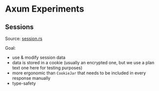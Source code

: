 # Axum Experiments


## Sessions

Source: [session.rs](src/experiments/session.rs)

Goal:

- use & modify session data
- data is stored in a cookie (usually an encrypted one, but we use a plan text one here for testing purposes)
- more ergonomic than `CookieJar` that needs to be included in every response manually
- type-safety
